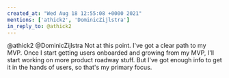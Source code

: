 ```yaml
---
created_at: "Wed Aug 18 12:55:08 +0000 2021"
mentions: ['athick2', 'DominicZijlstra']
in_reply_to: @athick2
---
```


@athick2 @DominicZijlstra Not at this point. I've got a clear path to my MVP. Once I start getting users onboarded and growing from my MVP, I'll start working on more product roadway stuff. But I've got enough info to get it in the hands of users, so that's my primary focus.
